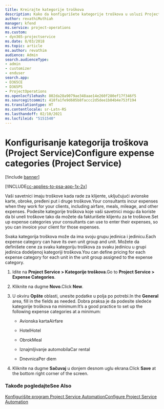 ```yaml
---
title: Kreirajte kategorije troškova
description: Kako da konfigurišete kategorije troškova u usluzi Project Service
author: revathiMuthiah
manager: kfend
ms.service: project-operations
ms.custom:
- dyn365-projectservice
ms.date: 8/03/2018
ms.topic: article
ms.author: revathim
audience: Admin
search.audienceType:
- admin
- customizer
- enduser
search.app:
- D365CE
- D365PS
- ProjectOperations
ms.openlocfilehash: 802da28a9079ae348aae14e260f280ef17f346f5
ms.sourcegitcommit: 418fa1fe9d605b8faccc2d5dee1b04b4e753f194
ms.translationtype: HT
ms.contentlocale: sr-Latn-RS
ms.lasthandoff: 02/10/2021
ms.locfileid: "5151540"
---
```

# <a name="configure-expense-categories-project-service"></a><span data-ttu-id="5ad81-103">Konfigurisanje kategorija troškova (Project Service)</span><span class="sxs-lookup"><span data-stu-id="5ad81-103">Configure expense categories (Project Service)</span></span>

[!include [banner](../includes/psa-now-project-operations.md)]

[!INCLUDE[cc-applies-to-psa-app-1x-2x](../includes/cc-applies-to-psa-app-1x-2x.md)]

<span data-ttu-id="5ad81-104">Vaši savetnici imaju troškove kada rade za klijente, uključujući avionske karte, obroke, pređeni put i druge troškove.</span><span class="sxs-lookup"><span data-stu-id="5ad81-104">Your consultants incur expenses when they work for your clients, including airfare, meals, mileage, and other expenses.</span></span> <span data-ttu-id="5ad81-105">Podesite kategorije troškova koje vaši savetnici mogu da koriste da bi uneli troškove tako da možete da fakturišete klijentu za te troškove.</span><span class="sxs-lookup"><span data-stu-id="5ad81-105">Set up expense categories your consultants can use to enter their expenses, so you can invoice your client for those expenses.</span></span>  
  
<span data-ttu-id="5ad81-106">Svaka kategorija troškova može da ima svoju grupu jedinica i jedinicu.</span><span class="sxs-lookup"><span data-stu-id="5ad81-106">Each expense category can have its own unit group and unit.</span></span> <span data-ttu-id="5ad81-107">Možete da definišete cene za svaku kategoriju troškova za svaku jedinicu u grupi jedinica dodeljenoj kategoriji troškova.</span><span class="sxs-lookup"><span data-stu-id="5ad81-107">You can define pricing for each expense category for each unit in the unit group assigned to the expense category.</span></span>  
  
1.  <span data-ttu-id="5ad81-108">Idite na **Project Service > Kategorije troškova**.</span><span class="sxs-lookup"><span data-stu-id="5ad81-108">Go to **Project Service > Expense Categories**.</span></span>  
  
2.  <span data-ttu-id="5ad81-109">Kliknite na dugme **Novo**.</span><span class="sxs-lookup"><span data-stu-id="5ad81-109">Click **New**.</span></span>  
  
3.  <span data-ttu-id="5ad81-110">U okviru **Opšte** oblasti, unesite podatke u polja po potrebi.</span><span class="sxs-lookup"><span data-stu-id="5ad81-110">In the **General** area, fill in the fields as needed.</span></span> <span data-ttu-id="5ad81-111">Dobra praksa je da podesite sledeće kategorije troškova na minimum:</span><span class="sxs-lookup"><span data-stu-id="5ad81-111">It’s a good practice to set up the following expense categories at a minimum:</span></span>  
  
    -   <span data-ttu-id="5ad81-112">Avionska karta</span><span class="sxs-lookup"><span data-stu-id="5ad81-112">Airfare</span></span>  
  
    -   <span data-ttu-id="5ad81-113">Hotel</span><span class="sxs-lookup"><span data-stu-id="5ad81-113">Hotel</span></span>  
  
    -   <span data-ttu-id="5ad81-114">Obrok</span><span class="sxs-lookup"><span data-stu-id="5ad81-114">Meal</span></span>  
  
    -   <span data-ttu-id="5ad81-115">Iznajmljivanje automobila</span><span class="sxs-lookup"><span data-stu-id="5ad81-115">Car rental</span></span>  
  
    -   <span data-ttu-id="5ad81-116">Dnevnica</span><span class="sxs-lookup"><span data-stu-id="5ad81-116">Per diem</span></span>  
  
4.  <span data-ttu-id="5ad81-117">Kliknite na dugme **Sačuvaj** u donjem desnom uglu ekrana.</span><span class="sxs-lookup"><span data-stu-id="5ad81-117">Click **Save** at the bottom right corner of the screen.</span></span>  
  
### <a name="see-also"></a><span data-ttu-id="5ad81-118">Takođe pogledajte</span><span class="sxs-lookup"><span data-stu-id="5ad81-118">See Also</span></span>  
 [<span data-ttu-id="5ad81-119">Konfigurišite program Project Service Automation</span><span class="sxs-lookup"><span data-stu-id="5ad81-119">Configure Project Service Automation</span></span>](../psa/configure.md)
